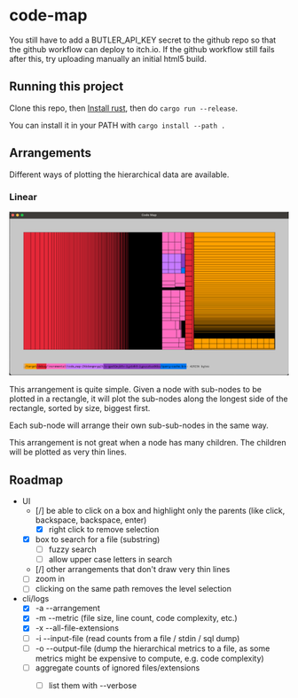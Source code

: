 # code-map

You still have to add a BUTLER_API_KEY secret to the github repo so that the github workflow
can deploy to itch.io. If the github workflow still fails after this, try uploading manually an initial html5 build.

## Running this project

Clone this repo, then [Install rust](https://www.rust-lang.org/tools/install), then do `cargo run --release`.

You can install it in your PATH with `cargo install --path .`

## Arrangements

Different ways of plotting the hierarchical data are available.

### Linear

![linear](./screenshots/linear.png)

This arrangement is quite simple. Given a node with sub-nodes to be plotted in a rectangle, it will plot the sub-nodes along the longest side of the rectangle, sorted by size, biggest first.

Each sub-node will arrange their own sub-sub-nodes in the same way.

This arrangement is not great when a node has many children. The children will be plotted as very thin lines.


## Roadmap

- UI
  - [/] be able to click on a box and highlight only the parents (like click, backspace, backspace, enter)
    - [x] right click to remove selection
  - [x] box to search for a file (substring)
    - [ ] fuzzy search
    - [ ] allow upper case letters in search
  - [/] other arrangements that don't draw very thin lines
  - [ ] zoom in
  - [ ] clicking on the same path removes the level selection
- cli/logs
  - [x] -a --arrangement 
  - [x] -m --metric (file size, line count, code complexity, etc.)
  - [x] -x --all-file-extensions
  - [ ] -i --input-file (read counts from a file / stdin / sql dump)
  - [ ] -o --output-file (dump the hierarchical metrics to a file, as some metrics might be expensive to compute, e.g. code complexity)
  - [ ] aggregate counts of ignored files/extensions
      - [ ] list them with --verbose

